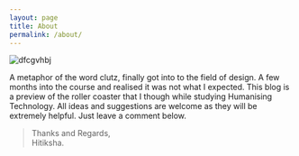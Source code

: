 ```yaml
---
layout: page
title: About
permalink: /about/
---
```

![dfcgvhbj](https://user-images.githubusercontent.com/36836452/37323901-74fc9870-26ac-11e8-893f-19d2ef3e810f.jpg)

A metaphor of the word clutz, finally got into to the field of design. A few months into the course and realised it was not what I expected. This blog is a preview of the roller coaster that I though while studying Humanising Technology. All ideas and suggestions are welcome as they will be extremely helpful. Just leave a comment below.<br/>
>Thanks and Regards,<br/>
Hitiksha.<br/>
